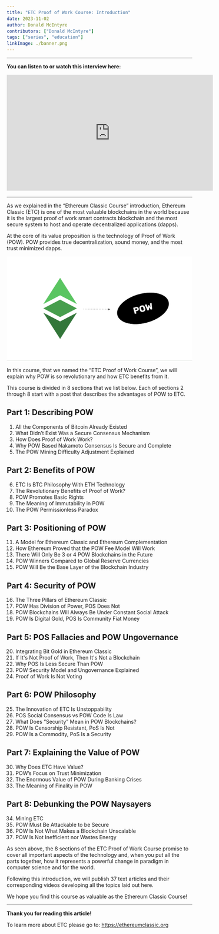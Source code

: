 ```yaml
---
title: "ETC Proof of Work Course: Introduction"
date: 2023-11-02
author: Donald McIntyre
contributors: ["Donald McIntyre"]
tags: ["series", "education"]
linkImage: ./banner.png
---
```


---
**You can listen to or watch this interview here:**

<iframe width="560" height="315" src="https://www.youtube.com/embed/Spawx6JQrsU?si=NUjznIN5AYYX5gOu" title="YouTube video player" frameborder="0" allow="accelerometer; autoplay; clipboard-write; encrypted-media; gyroscope; picture-in-picture; web-share" allowfullscreen></iframe>

---

As we explained in the “Ethereum Classic Course” introduction, Ethereum Classic (ETC) is one of the most valuable blockchains in the world because it is the largest proof of work smart contracts blockchain and the most secure system to host and operate decentralized applications (dapps).

At the core of its value proposition is the technology of Proof of Work (POW). POW provides true decentralization, sound money, and the most trust minimized dapps. 

![](./1.png)

In this course, that we named the “ETC Proof of Work Course”, we will explain why POW is so revolutionary and how ETC benefits from it.

This course is divided in 8 sections that we list below. Each of sections 2 through 8 start with a post that describes the advantages of POW to ETC.

## Part 1: Describing POW

1. All the Components of Bitcoin Already Existed
2. What Didn’t Exist Was a Secure Consensus Mechanism
3. How Does Proof of Work Work?
4. Why POW Based Nakamoto Consensus Is Secure and Complete
5. The POW Mining Difficulty Adjustment Explained

## Part 2: Benefits of POW

6. ETC Is BTC Philosophy With ETH Technology
7. The Revolutionary Benefits of Proof of Work?
8. POW Promotes Basic Rights
9. The Meaning of Immutability in POW
10. The POW Permissionless Paradox

## Part 3: Positioning of POW

11. A Model for Ethereum Classic and Ethereum Complementation
12. How Ethereum Proved that the POW Fee Model Will Work
13. There Will Only Be 3 or 4 POW Blockchains in the Future
14. POW Winners Compared to Global Reserve Currencies
15. POW Will Be the Base Layer of the Blockchain Industry

## Part 4: Security of POW

16. The Three Pillars of Ethereum Classic
17. POW Has Division of Power, POS Does Not
18. POW Blockchains Will Always Be Under Constant Social Attack
19. POW Is Digital Gold, POS Is Community Fiat Money

## Part 5: POS Fallacies and POW Ungovernance

20. Integrating Bit Gold in Ethereum Classic
21. If It's Not Proof of Work, Then It's Not a Blockchain
22. Why POS Is Less Secure Than POW
23. POW Security Model and Ungovernance Explained
24. Proof of Work Is Not Voting

## Part 6: POW Philosophy

25. The Innovation of ETC Is Unstoppability
26. POS Social Consensus vs POW Code Is Law
27. What Does “Security” Mean in POW Blockchains?
28. POW Is Censorship Resistant, PoS Is Not
29. POW Is a Commodity, PoS Is a Security

## Part 7: Explaining the Value of POW

30. Why Does ETC Have Value?
31. POW’s Focus on Trust Minimization
32. The Enormous Value of POW During Banking Crises
33. The Meaning of Finality in POW

## Part 8: Debunking the POW Naysayers

34. Mining ETC
35. POW Must Be Attackable to be Secure
36. POW Is Not What Makes a Blockchain Unscalable
37. POW Is Not Inefficient nor Wastes Energy

As seen above, the 8 sections of the ETC Proof of Work Course promise to cover all important aspects of the technology and, when you put all the parts together, how it represents a powerful change in paradigm in computer science and for the world.

Following this introduction, we will publish 37 text articles and their corresponding videos developing all the topics laid out here.

We hope you find this course as valuable as the Ethereum Classic Course!

---

**Thank you for reading this article!**

To learn more about ETC please go to: https://ethereumclassic.org
